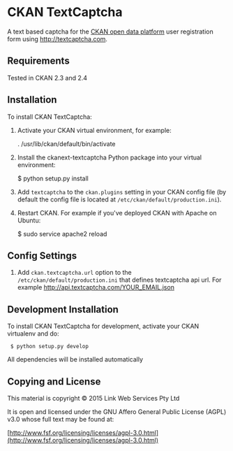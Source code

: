 # CKAN TextCaptcha

A text based captcha for the [CKAN open data platform](http://ckan.org/) user registration form using http://textcaptcha.com.

## Requirements

Tested in CKAN 2.3 and 2.4

## Installation

To install CKAN TextCaptcha:

1. Activate your CKAN virtual environment, for example:

     . /usr/lib/ckan/default/bin/activate

2. Install the ckanext-textcaptcha Python package into your virtual environment:

     $ python setup.py install

3. Add ``textcaptcha`` to the ``ckan.plugins`` setting in your CKAN
   config file (by default the config file is located at
   ``/etc/ckan/default/production.ini``).

4. Restart CKAN. For example if you've deployed CKAN with Apache on Ubuntu:

     $ sudo service apache2 reload

## Config Settings

1. Add ``ckan.textcaptcha.url`` option to the ``/etc/ckan/default/production.ini`` that defines textcaptcha api url. For example http://api.textcaptcha.com/YOUR_EMAIL.json


## Development Installation

To install CKAN TextCaptcha for development, activate your CKAN virtualenv and
do:

     $ python setup.py develop

All dependencies will be installed automatically

## Copying and License

This material is copyright &copy; 2015 Link Web Services Pty Ltd

It is open and licensed under the GNU Affero General Public License (AGPL) v3.0 whose full text may be found at:

[http://www.fsf.org/licensing/licenses/agpl-3.0.html](http://www.fsf.org/licensing/licenses/agpl-3.0.html)
